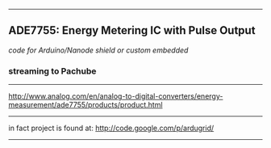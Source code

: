 
---

## ADE7755:  Energy Metering IC with Pulse Output ##

_code for Arduino/Nanode shield or custom embedded_

### streaming to Pachube ###


---


http://www.analog.com/en/analog-to-digital-converters/energy-measurement/ade7755/products/product.html


---


in fact project is found at: http://code.google.com/p/ardugrid/


---

